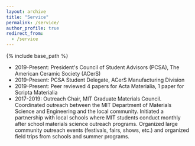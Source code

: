 ```yaml
---
layout: archive
title: "Service"
permalink: /service/
author_profile: true
redirect_from:
  - /service
---
```


{% include base_path %}

* 2019-Present: President's Council of Student Advisors (PCSA), The American Ceramic Society (ACerS)
* 2019-Present: PCSA Student Delegate, ACerS Manufacturing Division
* 2019-Present: Peer reviewed 4 papers for Acta Materialia, 1 paper for Scripta Materialia
* 2017-2019: Outreach Chair, MIT Graduate Materials Council. Coordinated outreach between the MIT Department of Materials Science and Engineering and the local community. Initiated a partnership with local schools where MIT students conduct monthly after school materials science outreach programs. Organized large community outreach events (festivals, fairs, shows, etc.) and organized field trips from schools and summer programs.
